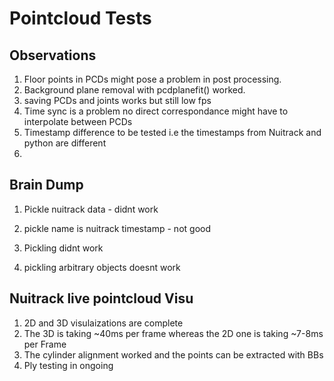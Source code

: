 # Pointcloud Tests

## Observations

1. Floor points in PCDs might pose a problem in post processing.
2. Background plane removal with pcdplanefit() worked.
3. saving PCDs and joints works but still low fps
4. Time sync is a problem no direct correspondance might have to interpolate between PCDs
5. Timestamp difference to be tested i.e the timestamps from Nuitrack and python are different
6.  

## Brain Dump

1. Pickle nuitrack data - didnt work

2. pickle name is nuitrack timestamp - not good

3. Pickling didnt work

4. pickling arbitrary objects doesnt work

## Nuitrack live pointcloud Visu

1. 2D and 3D visulaizations are complete 
2. The 3D is taking ~40ms per frame whereas the 2D one is taking ~7-8ms per Frame
3. The cylinder alignment worked and the points can be extracted with BBs 
4. Ply testing in ongoing

